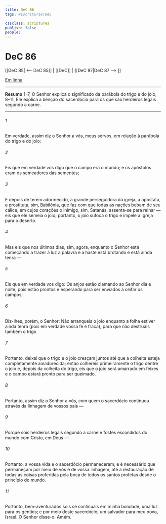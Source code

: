 ```yaml
---
title: DeC 86
tags: #Escrituras\DeC

cssclass: scriptures
publish: false
people:
---
```


# DeC 86
[[DeC 85| <-- DeC 85]] | [[DeC]] | [[DeC 87|DeC 87 --> ]]

[Em linha](https://churchofjesuschrist.org/study/scriptures/dc-testament/dc/86?lang=por)

---
__Resumo__
1–7, O Senhor explica o significado da parábola do trigo e do joio; 8–11, Ele explica a bênção do sacerdócio para os que são herdeiros legais segundo a carne.

---
###### 1 
Em verdade, assim diz o Senhor a vós, meus servos, em relação à parábola do trigo e do joio:

###### 2 
Eis que em verdade vos digo que o campo era o mundo; e os apóstolos eram os semeadores das sementes;

###### 3 
E depois de terem adormecido, a grande perseguidora da igreja, a apóstata, a prostituta, sim, Babilônia, que faz com que todas as nações bebam de seu cálice, em cujos corações o inimigo, sim, Satanás, assenta-se para reinar — eis que ele semeia o joio; portanto, o joio sufoca o trigo e impele a igreja para o deserto.

###### 4 
Mas eis que nos últimos dias, sim, agora, enquanto o Senhor está começando a trazer à luz a palavra e a haste está brotando e está ainda tenra —

###### 5 
Eis que em verdade vos digo: Os anjos estão clamando ao Senhor dia e noite, pois estão prontos e esperando para ser enviados a ceifar os campos;

###### 6 
Diz-lhes, porém, o Senhor: Não arranqueis o joio enquanto a folha estiver ainda tenra (pois em verdade vossa fé é fraca), para que não destruais também o trigo.

###### 7 
Portanto, deixai que o trigo e o joio cresçam juntos até que a colheita esteja completamente amadurecida; então colhereis primeiramente o trigo dentre o joio e, depois da colheita do trigo, eis que o joio será amarrado em feixes e o campo estará pronto para ser queimado.

###### 8 
Portanto, assim diz o Senhor a vós, com quem o sacerdócio continuou através da linhagem de vossos pais —

###### 9 
Porque sois herdeiros legais segundo a carne e fostes escondidos do mundo com Cristo, em Deus —

###### 10 
Portanto, a vossa vida e o sacerdócio permaneceram; e é necessário que permaneçam por meio de vós e de vossa linhagem, até a restauração de todas as coisas proferidas pela boca de todos os santos profetas desde o princípio do mundo.

###### 11 
Portanto, bem-aventurados sois se continuais em minha bondade, uma luz para os gentios; e por meio deste sacerdócio, um salvador para meu povo, Israel. O Senhor disse-o. Amém.

